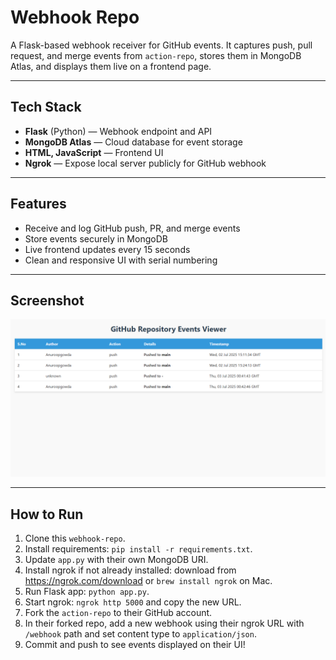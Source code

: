 # Webhook Repo

A Flask-based webhook receiver for GitHub events. It captures push, pull request, and merge events from `action-repo`, stores them in MongoDB Atlas, and displays them live on a frontend page.

---

## Tech Stack

- **Flask** (Python) — Webhook endpoint and API
- **MongoDB Atlas** — Cloud database for event storage
- **HTML, JavaScript** — Frontend UI
- **Ngrok** — Expose local server publicly for GitHub webhook

---

## Features

- Receive and log GitHub push, PR, and merge events
- Store events securely in MongoDB
- Live frontend updates every 15 seconds
- Clean and responsive UI with serial numbering

---

## Screenshot

![1751526858762](image/README/1751526858762.png)

---

## How to Run

1. Clone this `webhook-repo`.
2. Install requirements: `pip install -r requirements.txt`.
3. Update `app.py` with their own MongoDB URI.
4. Install ngrok if not already installed: download from https://ngrok.com/download or `brew install ngrok` on Mac.
5. Run Flask app: `python app.py`.
6. Start ngrok: `ngrok http 5000` and copy the new URL.
7. Fork the `action-repo` to their GitHub account.
8. In their forked repo, add a new webhook using their ngrok URL with `/webhook` path and set content type to `application/json`.
9. Commit and push to see events displayed on their UI!
